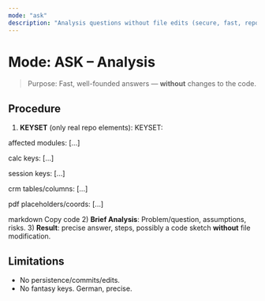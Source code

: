 ```yaml
---
mode: "ask"
description: "Analysis questions without file edits (secure, fast, repo-compliant)"
---
```


# Mode: ASK – Analysis

> Purpose: Fast, well-founded answers — **without** changes to the code.

## Procedure
1) **KEYSET** (only real repo elements):
KEYSET:

affected modules: [...]

calc keys: [...]

session keys: [...]

crm tables/columns: [...]

pdf placeholders/coords: [...]

markdown
Copy code
2) **Brief Analysis**: Problem/question, assumptions, risks.
3) **Result**: precise answer, steps, possibly a code sketch **without** file modification.

## Limitations
- No persistence/commits/edits.
- No fantasy keys. German, precise.